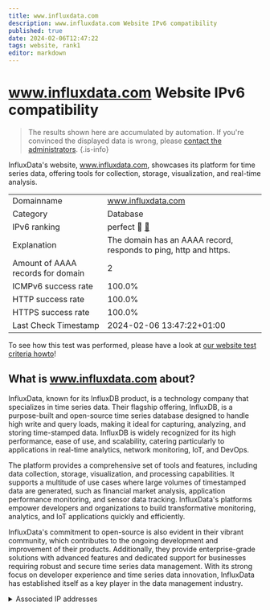 ```yaml
---
title: www.influxdata.com
description: www.influxdata.com Website IPv6 compatibility
published: true
date: 2024-02-06T12:47:22
tags: website, rank1
editor: markdown
---
```


# www.influxdata.com Website IPv6 compatibility

> The results shown here are accumulated by automation. If you're convinced the displayed data is wrong, please [contact the administrators](/howto/chat). 
{.is-info}

InfluxData's website, www.influxdata.com, showcases its platform for time series data, offering tools for collection, storage, visualization, and real-time analysis.


|   |   |
| - | - |
| Domainname | www.influxdata.com
| Category | Database |
| IPv6 ranking | perfect :1st_place_medal: [🔗](/howto/ranking) |
| Explanation | The domain has an AAAA record, responds to ping, http and https. |
| Amount of AAAA records for domain | 2 |
| ICMPv6 success rate | 100.0%|
| HTTP success rate | 100.0% |
| HTTPS success rate | 100.0% |
| Last Check Timestamp | 2024-02-06 13:47:22+01:00 |

To see how this test was performed, please have a look at [our website test criteria howto](/howto/testcriteria/website)!


## What is www.influxdata.com about?
InfluxData, known for its InfluxDB product, is a technology company that specializes in time series data. Their flagship offering, InfluxDB, is a purpose-built and open-source time series database designed to handle high write and query loads, making it ideal for capturing, analyzing, and storing time-stamped data. InfluxDB is widely recognized for its high performance, ease of use, and scalability, catering particularly to applications in real-time analytics, network monitoring, IoT, and DevOps.

The platform provides a comprehensive set of tools and features, including data collection, storage, visualization, and processing capabilities. It supports a multitude of use cases where large volumes of timestamped data are generated, such as financial market analysis, application performance monitoring, and sensor data tracking. InfluxData's platforms empower developers and organizations to build transformative monitoring, analytics, and IoT applications quickly and efficiently.

InfluxData's commitment to open-source is also evident in their vibrant community, which contributes to the ongoing development and improvement of their products. Additionally, they provide enterprise-grade solutions with advanced features and dedicated support for businesses requiring robust and secure time series data management. With its strong focus on developer experience and time series data innovation, InfluxData has established itself as a key player in the data management industry.



<details>
<summary>Associated IP addresses</summary>

2606:4700:3032::6815:25e0

2606:4700:3035::ac43:d5ec

</details>
